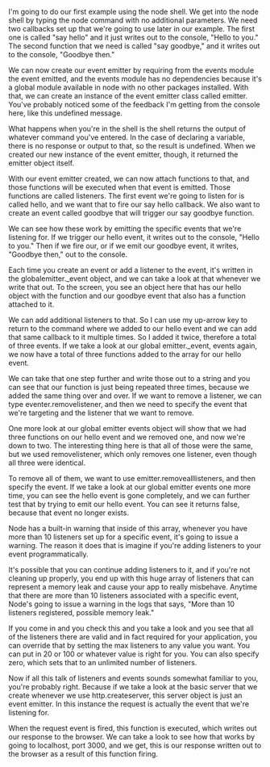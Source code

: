 I'm going to do our first example using the node shell. We get into the node shell by typing the node command with no additional parameters. We need two callbacks set up that we're going to use later in our example. The first one is called "say hello" and it just writes out to the console, "Hello to you." The second function that we need is called "say goodbye," and it writes out to the console, "Goodbye then."

We can now create our event emitter by requiring from the events module the event emitted, and the events module has no dependencies because it's a global module available in node with no other packages installed. With that, we can create an instance of the event emitter class called emitter. You've probably noticed some of the feedback I'm getting from the console here, like this undefined message.

What happens when you're in the shell is the shell returns the output of whatever command you've entered. In the case of declaring a variable, there is no response or output to that, so the result is undefined. When we created our new instance of the event emitter, though, it returned the emitter object itself.

With our event emitter created, we can now attach functions to that, and those functions will be executed when that event is emitted. Those functions are called listeners. The first event we're going to listen for is called hello, and we want that to fire our say hello callback. We also want to create an event called goodbye that will trigger our say goodbye function.

We can see how these work by emitting the specific events that we're listening for. If we trigger our hello event, it writes out to the console, "Hello to you." Then if we fire our, or if we emit our goodbye event, it writes, "Goodbye then," out to the console.

Each time you create an event or add a listener to the event, it's written in the globalemitter._event object, and we can take a look at that whenever we write that out. To the screen, you see an object here that has our hello object with the function and our goodbye event that also has a function attached to it.

We can add additional listeners to that. So I can use my up-arrow key to return to the command where we added to our hello event and we can add that same callback to it multiple times. So I added it twice, therefore a total of three events. If we take a look at our global emitter._event, events again, we now have a total of three functions added to the array for our hello event.

We can take that one step further and write those out to a string and you can see that our function is just being repeated three times, because we added the same thing over and over. If we want to remove a listener, we can type eventer.removelistener, and then we need to specify the event that we're targeting and the listener that we want to remove.

One more look at our global emitter events object will show that we had three functions on our hello event and we removed one, and now we're down to two. The interesting thing here is that all of those were the same, but we used removelistener, which only removes one listener, even though all three were identical.

To remove all of them, we want to use emitter.removealllisteners, and then specify the event. If we take a look at our global emitter events one more time, you can see the hello event is gone completely, and we can further test that by trying to emit our hello event. You can see it returns false, because that event no longer exists.

Node has a built-in warning that inside of this array, whenever you have more than 10 listeners set up for a specific event, it's going to issue a warning. The reason it does that is imagine if you're adding listeners to your event programmatically.

It's possible that you can continue adding listeners to it, and if you're not cleaning up properly, you end up with this huge array of listeners that can represent a memory leak and cause your app to really misbehave. Anytime that there are more than 10 listeners associated with a specific event, Node's going to issue a warning in the logs that says, "More than 10 listeners registered, possible memory leak."

If you come in and you check this and you take a look and you see that all of the listeners there are valid and in fact required for your application, you can override that by setting the max listeners to any value you want. You can put in 20 or 100 or whatever value is right for you. You can also specify zero, which sets that to an unlimited number of listeners.

Now if all this talk of listeners and events sounds somewhat familiar to you, you're probably right. Because if we take a look at the basic server that we create whenever we use http.createserver, this server object is just an event emitter. In this instance the request is actually the event that we're listening for.

When the request event is fired, this function is executed, which writes out our response to the browser. We can take a look to see how that works by going to localhost, port 3000, and we get, this is our response written out to the browser as a result of this function firing.